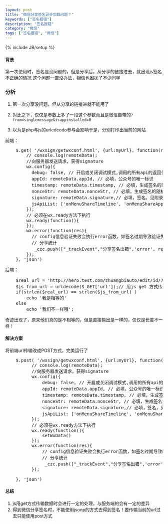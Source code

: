 ```yaml
---
layout: post
title: "微信分享签名异步加载问题？"
keywords: ["签名报错"]
description: "签名报错"
category: "微信"
tags: ["签名报错", "微信"]
---
```

{% include JB/setup %}


#### 背景

第一次使用时，签名是没问题的，但是分享后，从分享的链接进去，就出现js签名不正确的情况
这个问题一直没办法，相信也困扰了不少同学


### 分析

1. 第一次分享没问题，但从分享的链接进就不能用了

2. 对比之下，仅仅是参数上多了一段这个参数而且是微信自带的`?from=singlemessage&isappinstalled=0`

3. 以为是php与js的urledcodo参与会影响于是，分别打印出当前的网站

前端：
<pre>
	$.get( '/wxsign/getwxconf.html', {url:myUrl}, function(remoteData){
		// console.log(remoteData);
		//向服务器发送请求，获得signature
		wx.config({
		  debug: false, // 开启或关闭调试模式,调用的所有api的返回值会在客户端alert出来
		  appId: remoteData.appId, // 必填，公众号的唯一标识
		  timestamp: remoteData.timestamp, // 必填，生成签名的时间戳
		  nonceStr: remoteData.nonceStr, // 必填，生成签名的随机串
		  signature: remoteData.signature,// 必填，签名，见附录1
		  jsApiList: ['onMenuShareTimeline', 'onMenuShareAppMessage','chooseImage','uploadImage','downloadImage'] // 必填，需要使用的JS接口列表
		});
		// 必须在wx.ready方法下执行
		wx.ready(function(){
		});
		wx.error(function(res){
		  // config信息验证失败会执行error函数，如签名过期导致验证失败，具体错误信息可以打开config的debug模式查看，也可以在返回的res参数中查看，对于SPA可以在这里更新签名。
		  // 分享统计
		   _czc.push(["_trackEvent","分享签名出错",'error', res, myUrl]);
		});
	}, 'json')
</pre>

后端：
<pre>
	$real_url = 'http://hero.test.com/zhuangbiauto/edit/id/7?from=singlemessage&isappinstalled=0'; //写死当前网址
	$js_from_url = urldecode($_GET['url']);// 用js get 方式传过来的
	if(strlen($real_url) == strlen($js_from_url) )
		echo '我是相等的'
	else
		echo '我们不一样哦';
</pre>

奇迹出现了，原来他们真的是不相等的，但是直接输出是一样的，仅仅是长度不一样！


#### 解决方案
将前端url传输改成POST方式，完美运行了
<pre>
    $.post( '/wxsign/getwxconf.html', {url:myUrl}, function(remoteData){
          // console.log(remoteData);
          //向服务器发送请求，获得signature
          wx.config({
              debug: false, // 开启或关闭调试模式,调用的所有api的返回值会在客户端alert出来
              appId: remoteData.appId, // 必填，公众号的唯一标识
              timestamp: remoteData.timestamp, // 必填，生成签名的时间戳
              nonceStr: remoteData.nonceStr, // 必填，生成签名的随机串
              signature: remoteData.signature,// 必填，签名，见附录1
              jsApiList: ['onMenuShareTimeline', 'onMenuShareAppMessage','chooseImage','uploadImage','downloadImage'] // 必填，需要使用的JS接口列表
          });
          // 必须在wx.ready方法下执行
          wx.ready(function(){
              setWxData()
          });
          wx.error(function(res){
              // config信息验证失败会执行error函数，如签名过期导致验证失败，具体错误信息可以打开config的debug模式查看，也可以在返回的res参数中查看，对于SPA可以在这里更新签名。
              // 分享统计
               _czc.push(["_trackEvent","分享签名出错",'error', res, myUrl]);
          });
     
    }, 'json')
</pre>

#### 总结
1. js用get方式传输数据时会进行一定的处理，与服务端的会有一定的差异
2. 得到微信分享签名时，不能使用jsonp的方式去得到签名！要传输当前的url过去只能使用post方式